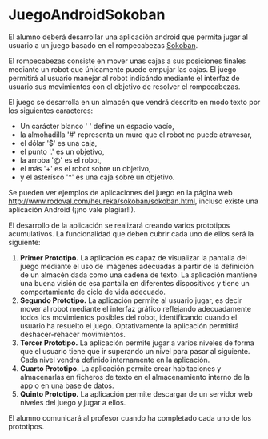 # JuegoAndroidSokoban

El alumno deberá desarrollar una aplicación android que permita jugar al usuario a un juego basado en el rompecabezas [Sokoban](https://es.wikipedia.org/wiki/Sokoban).

El rompecabezas consiste en mover unas cajas a sus posiciones finales mediante un robot que únicamente puede empujar las cajas. El juego permitirá al usuario manejar al robot indicándo mediante el interfaz de usuario sus movimientos con el objetivo de resolver el rompecabezas. 

El juego se desarrolla en un almacén que vendrá descrito en modo texto por los siguientes caracteres:
- Un carácter blanco ' ' define un espacio vacío,
- la almohadilla '#' representa un muro que el robot no puede atravesar,
- el dólar '$' es una caja,
- el punto '.' es un objetivo,
- la arroba '@' es el robot,
- el más '+' es el robot sobre un objetivo,
- y el asterísco '\*' es una caja sobre un objetivo.

Se pueden ver ejemplos de aplicaciones del juego en la página web http://www.rodoval.com/heureka/sokoban/sokoban.html, incluso existe una aplicación Android (¡¡no vale plagiar!!).

El desarrollo de la aplicación se realizará creando varios prototipos acumulativos. La funcionalidad que deben cubrir cada uno de ellos será la siguiente:
1. **Primer Prototipo.** La aplicación es capaz de visualizar la pantalla del juego mediante el uso de imágenes adecuadas a partir de la definición de un almacén dada como una cadena de texto. La aplicación mantiene una buena visión de esa pantalla en diferentes dispositivos y tiene un comportamiento de ciclo de vida adecuado.
2. **Segundo Prototipo.**  La aplicación permite al usuario jugar, es decir mover al robot mediante el interfaz gráfico reflejando adecuadamente todos los movimientos posibles del robot, identificando cuando el usuario ha resuelto el juego. Optativamente la aplicación permitirá deshacer-rehacer movimientos.
3. **Tercer Prototipo.** La aplicación permite jugar a varios niveles de forma que el usuario tiene que ir superando un nivel para pasar al siguiente. Cada nivel vendrá definido  internamente en la aplicación.
4. **Cuarto Prototipo.** La aplicación permite crear habitaciones y almacenarlas en ficheros de texto en el almacenamiento interno de la app o en una base de datos.
5. **Quinto Prototipo.** La aplicación permite descargar de un servidor web niveles del juego y jugar a ellos.

El alumno comunicará al profesor cuando ha completado cada uno de los prototipos.
